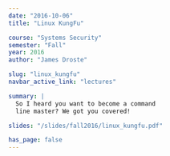 ```yaml
---
date: "2016-10-06"
title: "Linux KungFu"

course: "Systems Security"
semester: "Fall"
year: 2016
author: "James Droste"

slug: "linux_kungfu"
navbar_active_link: "lectures"

summary: |
  So I heard you want to become a command
  line master? We got you covered!

slides: "/slides/fall2016/linux_kungfu.pdf"

has_page: false
---
```

